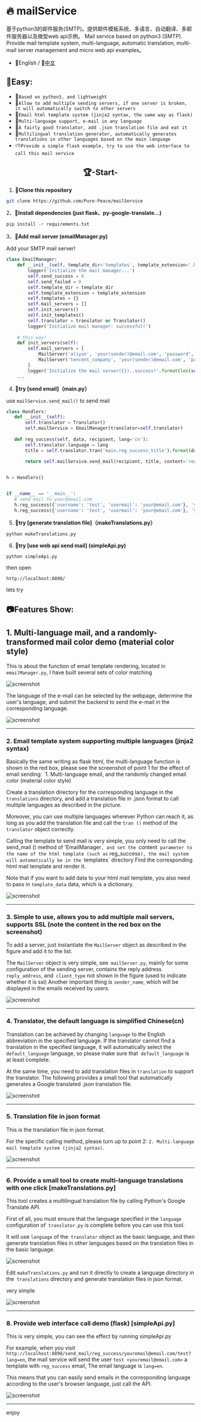 # 🔥 mailService
基于python3的邮件服务(SMTP)。提供邮件模板系统、多语言、自动翻译、多邮件服务器以及微型web api示例。
Mail service based on python3 (SMTP). Provide mail template system, multi-language, automatic translation, multi-mail server management and micro web api examples。

- 🌺English / 💖[中文](https://github.com/Pure-Peace/mailService/blob/master/README_zh.md)


## 🍖Easy:

- 🍊`Based on python3, and lightweight`
- 🍉`Allow to add multiple sending servers, if one server is broken, it will automatically switch to other servers` 
- 🍩`Email html template system (jinja2 syntax, the same way as flask)`
- 🌼`Multi-language support, e-mail in any language`
- 🌠`A fairly good translator, add .json translation file and eat it`
- 🍖`Multilingual translation generator, automatically generates translations in other languages based on the main language`
- ⛅`Provide a simple flask example, try to use the web interface to call this mail service`

<h2 align="center">🏆-Start-</h2>

 1. **🍬Clone this repository**
 
```bash
git clone https://github.com/Pure-Peace/mailService
```

2、**🍙Install dependencies (just flask、py-google-translate...)**
```bash
pip install -r requirements.txt
```

3、**🍮Add mail server (emailManager.py)**

Add your SMTP mail server!

```python
class EmailManager:
    def __init__(self, template_dir='templates', template_extension='.html', translator=None):
        logger('Initialize the mail manager...')
        self.send_success = 0
        self.send_failed = 0
        self.template_dir = template_dir
        self.template_extension = template_extension
        self.templates = {}
        self.mail_servers = []
        self.init_servers()
        self.init_templates()
        self.translator = translator or Translator()
        logger('Initialize mail manager: successful!')
        
    # this way!
    def init_servers(self):
        self.mail_servers = [
            MailServer('aliyun', 'your(sender)@email.com', 'password', 'smtpdm.aliyun.com', 80),
            MailServer('tencent_company', 'your(sender)@email.com', 'password', 'smtp.exmail.qq.com', 465)
        ]
        logger('Initialize the mail server({})..success!'.format(len(self.mail_servers)))
    ...
```

 4. **🌽try [send email]（main.py）**
 
 use `mailService.send_mail()` to send mail
 
 ```python
 class Handlers:
    def __init__(self):
        self.translator = Translator()
        self.mailService = EmailManager(translator=self.translator)
    
    def reg_success(self, data, recipient, lang='cn'):
        self.translator.language = lang
        title = self.translator.tran('main.reg_success_title').format(data['username'])
            
        return self.mailService.send_mail(recipient, title, content='reg_success', template_data=data, lang=lang)


h = Handlers()


if __name__ == '__main__':
    # send mail to your@email.com
    h.reg_success({'username': 'test', 'usermail': 'your@email.com'}, 'your@email.com')
    h.reg_success({'username': 'test', 'usermail': 'your@email.com'}, 'your@email.com', 'en') # you can change language!!
```
 
5. **🍁try [generate translation file]（makeTranslations.py）**

```bash
python makeTranslations.py
```

6. **🍭try [use web api send mail] (simpleApi.py)**

```bash
python simpleApi.py
```
then open

```
http://localhost:8898/
```
lets try

## 📷Features Show:


## 1. Multi-language mail, and a randomly-transformed mail color demo (material color style)

This is about the function of email template rendering, located in `emailManager.py`, I have built several sets of color matching

![screenshot](http://otsu.fun/demos1/p1.png)

The language of the e-mail can be selected by the webpage, determine the user's language, and submit the backend to send the e-mail in the corresponding language.

![screenshot](http://otsu.fun/demos1/p2.png)

---

### 2. Email template system supporting multiple languages (jinja2 syntax)

Basically the same writing as flask html, the multi-language function is shown in the red box, please see the screenshot of point 1 for the effect of email sending: `1. Multi-language email, and the randomly changed email color (material color style)

Create a translation directory for the corresponding language in the `translations` directory, and add a translation file in .json format to call multiple languages as described in the picture.

Moreover, you can use multiple languages wherever Python can reach it, as long as you add the translation file and call the `tran ()` method of the `translator` object correctly.

Calling the template to send mail is very simple, you only need to call the send_mail () method of ʻEmailManager`, and set the `content` parameter to the name of the html template (such as` reg_success`), the mail system will automatically be in the `templates` directory Find the corresponding html mail template and render it.

Note that if you want to add data to your html mail template, you also need to pass in `template_data` data, which is a dictionary.

![screenshot](http://otsu.fun/demos1/p6.png)

---

### 3. Simple to use, allows you to add multiple mail servers, supports SSL (note the content in the red box on the screenshot)

To add a server, just instantiate the `MailServer` object as described in the figure and add it to the list.

The `MailServer` object is very simple, see` mailServer.py`, mainly for some configuration of the sending server, contains the reply address `reply_address`, and` client_type` not shown in the figure (used to indicate whether it is ssl)
Another important thing is `sender_name`, which will be displayed in the emails received by users.



![screenshot](http://otsu.fun/demos1/p4.png)

---

### 4. Translator, the default language is simplified Chinese(cn)

Translation can be achieved by changing `language` to the English abbreviation in the specified language. If the translator cannot find a translation in the specified language, it will automatically select the `default_language` language, so please make sure that` default_language` is at least complete.

At the same time, you need to add translation files in `translation` to support the translator.
The following provides a small tool that automatically generates a Google translated .json translation file.

![screenshot](http://otsu.fun/demos1/p5.png)

---

### 5. Translation file in json format

This is the translation file in json format. 

For the specific calling method, please turn up to point 2: `2. Multi-language mail template system (jinja2 syntax)`.

![screenshot](http://otsu.fun/demos1/p7.png)

---

### 6. Provide a small tool to create multi-language translations with one click [makeTranslations.py]

This tool creates a multilingual translation file by calling Python's Google Translate API.

First of all, you must ensure that the language specified in the `language` configuration of` translator.py` is complete before you can use this tool.

It will use `language` of the` translator` object as the basic language, and then generate translation files in other languages based on the translation files in the basic language.


![screenshot](http://otsu.fun/demos1/p8.png)

Edit `makeTranslations.py` and run it directly to create a language directory in the` translations` directory and generate translation files in json format. 

very simple

![screenshot](http://otsu.fun/demos1/p9.png)

---

### 8. Provide web interface call demo (flask) [simpleApi.py]

This is very simple, you can see the effect by running simpleApi.py

For example, when you visit `http://localhost:8898/send_mail/reg_success/youremail@email.com/test?lang=en`, the mail service will send the user `test <youremail@email.com>` a template with `reg_success` email,
The email language is `lang=en`.

This means that you can easily send emails in the corresponding language according to the user's browser language, just call the API.

![screenshot](http://otsu.fun/demos1/p3.png)

---

enjoy


